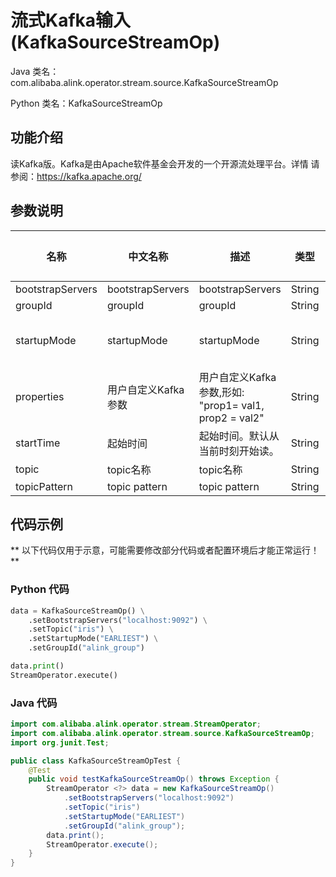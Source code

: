 # 流式Kafka输入 (KafkaSourceStreamOp)
Java 类名：com.alibaba.alink.operator.stream.source.KafkaSourceStreamOp

Python 类名：KafkaSourceStreamOp


## 功能介绍
读Kafka版。Kafka是由Apache软件基金会开发的一个开源流处理平台。详情
请参阅：https://kafka.apache.org/

## 参数说明

| 名称 | 中文名称 | 描述 | 类型 | 是否必须？ | 取值范围 | 默认值 |
| --- | --- | --- | --- | --- | --- | --- |
| bootstrapServers | bootstrapServers | bootstrapServers | String | ✓ |  |  |
| groupId | groupId | groupId | String | ✓ |  |  |
| startupMode | startupMode | startupMode | String | ✓ | "EARLIEST", "GROUP_OFFSETS", "LATEST", "TIMESTAMP" |  |
| properties | 用户自定义Kafka参数 | 用户自定义Kafka参数,形如: "prop1= val1, prop2 = val2" | String |  |  | null |
| startTime | 起始时间 | 起始时间。默认从当前时刻开始读。 | String |  |  | null |
| topic | topic名称 | topic名称 | String |  |  | null |
| topicPattern | topic pattern | topic pattern | String |  |  | null |



## 代码示例

** 以下代码仅用于示意，可能需要修改部分代码或者配置环境后才能正常运行！**

### Python 代码
```python
data = KafkaSourceStreamOp() \
    .setBootstrapServers("localhost:9092") \
    .setTopic("iris") \
    .setStartupMode("EARLIEST") \
    .setGroupId("alink_group")

data.print()
StreamOperator.execute()
```
### Java 代码
```java
import com.alibaba.alink.operator.stream.StreamOperator;
import com.alibaba.alink.operator.stream.source.KafkaSourceStreamOp;
import org.junit.Test;

public class KafkaSourceStreamOpTest {
	@Test
	public void testKafkaSourceStreamOp() throws Exception {
		StreamOperator <?> data = new KafkaSourceStreamOp()
			.setBootstrapServers("localhost:9092")
			.setTopic("iris")
			.setStartupMode("EARLIEST")
			.setGroupId("alink_group");
		data.print();
		StreamOperator.execute();
	}
}
```
